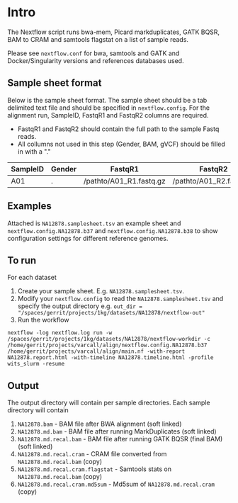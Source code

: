 # Intro

The Nextflow script runs bwa-mem, Picard markduplicates, GATK BQSR, BAM to CRAM and samtools flagstat on a list of sample reads.

Please see `nextflow.conf` for bwa, samtools and GATK and Docker/Singularity versions and references databases used.

## Sample sheet format

Below is the sample sheet format. The sample sheet should be a tab delimited text file and should be specified in `nextflow.config`.  For the alignment run, SampleID, FastqR1 and FastqR2 columns are required.

- FastqR1 and FastqR2 should contain the full path to the sample Fastq reads.
- All collumns not used in this step (Gender, BAM, gVCF) should be filled in with a "."


| SampleID | Gender | FastqR1 | FastqR2 | BAM | gVCF |
| -------- | ------ | ------- | ------- | --- | ---- |
| A01      | .      | /pathto/A01_R1.fastq.gz       | /pathto/A01_R2.fastq.gz       | .   | . |

## Examples

Attached is `NA12878.samplesheet.tsv` an example sheet and `nextflow.config.NA12878.b37` and `nextflow.config.NA12878.b38` to show configuration settings for different reference genomes.

## To run

For each dataset
1) Create your sample sheet. E.g. `NA12878.samplesheet.tsv`.
2) Modify your `nextflow.config` to read the `NA12878.samplesheet.tsv` and specify the output directory e.g. `out_dir = "/spaces/gerrit/projects/1kg/datasets/NA12878/nextflow-out"`
3) Run the workflow
```
nextflow -log nextflow.log run -w /spaces/gerrit/projects/1kg/datasets/NA12878/nextflow-workdir -c /home/gerrit/projects/varcall/align/nextflow.config.NA12878.b37 /home/gerrit/projects/varcall/align/main.nf -with-report NA12878.report.html -with-timeline NA12878.timeline.html -profile wits_slurm -resume
```

## Output

The output directory will contain per sample directories. Each sample directory will contain

1. `NA12878.bam` - BAM file after BWA alignment (soft linked)
2. `NA12878.md.bam` - BAM file after running MarkDuplicates (soft linked)
3. `NA12878.md.recal.bam` - BAM file after running GATK BQSR (final BAM) (soft linked)
4. `NA12878.md.recal.cram` - CRAM file converted from `NA12878.md.recal.bam` (copy)
5. `NA12878.md.recal.cram.flagstat` - Samtools stats on `NA12878.md.recal.bam` (copy)
6. `NA12878.md.recal.cram.md5sum` - Md5sum of `NA12878.md.recal.cram` (copy)
